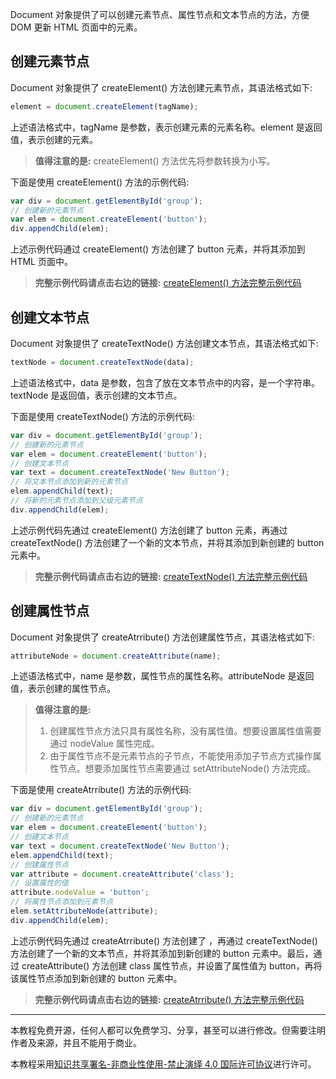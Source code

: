 Document 对象提供了可以创建元素节点、属性节点和文本节点的方法，方便 DOM 更新 HTML 页面中的元素。

## 创建元素节点Document 对象提供了 createElement() 方法创建元素节点，其语法格式如下:

```javascript
element = document.createElement(tagName);
```

上述语法格式中，tagName 是参数，表示创建元素的元素名称。element 是返回值，表示创建的元素。> **值得注意的是:** createElement() 方法优先将参数转换为小写。下面是使用 createElement() 方法的示例代码:

```javascript
var div = document.getElementById('group');// 创建新的元素节点var elem = document.createElement('button');div.appendChild(elem);
```

上述示例代码通过 createElement() 方法创建了 button 元素，并将其添加到 HTML 页面中。

> **完整示例代码请点击右边的链接:** [createElement() 方法完整示例代码](https://segmentfault.com/n/1330000010210326?token=03409d06612b86a67f0f1e550a43e731)

## 创建文本节点Document 对象提供了 createTextNode() 方法创建文本节点，其语法格式如下:

```javascript
textNode = document.createTextNode(data);
```

上述语法格式中，data 是参数，包含了放在文本节点中的内容，是一个字符串。textNode 是返回值，表示创建的文本节点。下面是使用 createTextNode() 方法的示例代码:

```javascript
var div = document.getElementById('group');// 创建新的元素节点var elem = document.createElement('button');// 创建文本节点var text = document.createTextNode('New Button');// 将文本节点添加到新的元素节点elem.appendChild(text);// 将新的元素节点添加到父级元素节点div.appendChild(elem);
```

上述示例代码先通过 createElement() 方法创建了 button 元素，再通过 createTextNode() 方法创建了一个新的文本节点，并将其添加到新创建的 button 元素中。

> **完整示例代码请点击右边的链接:** [createTextNode() 方法完整示例代码](https://segmentfault.com/n/1330000010210372?token=4bdeba7f9b419ccd2f4ca5a464b09de0)

## 创建属性节点Document 对象提供了 createAtrribute() 方法创建属性节点，其语法格式如下:

```javascript
attributeNode = document.createAttribute(name);
```

上述语法格式中，name 是参数，属性节点的属性名称。attributeNode 是返回值，表示创建的属性节点。

> **值得注意的是:**  
> 
> 1. 创建属性节点方法只具有属性名称，没有属性值。想要设置属性值需要通过 nodeValue 属性完成。
> 2. 由于属性节点不是元素节点的子节点，不能使用添加子节点方式操作属性节点。想要添加属性节点需要通过 setAttributeNode() 方法完成。下面是使用 createAtrribute() 方法的示例代码:

```javascript
var div = document.getElementById('group');// 创建新的元素节点var elem = document.createElement('button');// 创建文本节点var text = document.createTextNode('New Button');elem.appendChild(text);// 创建属性节点var attribute = document.createAttribute('class');// 设置属性的值attribute.nodeValue = 'button';// 将属性节点添加到元素节点elem.setAttributeNode(attribute);div.appendChild(elem);
```

上述示例代码先通过 createAtrribute() 方法创建了 ，再通过 createTextNode() 方法创建了一个新的文本节点，并将其添加到新创建的 button 元素中。最后，通过 createAttribute() 方法创建 class 属性节点，并设置了属性值为 button，再将该属性节点添加到新创建的 button 元素中。

> **完整示例代码请点击右边的链接:** [createAtrribute() 方法完整示例代码](https://segmentfault.com/n/1330000010210431?token=6d2d073c364591d7d908e52d140bf0d6)

---
本教程免费开源，任何人都可以免费学习、分享，甚至可以进行修改。但需要注明作者及来源，并且不能用于商业。

本教程采用[知识共享署名-非商业性使用-禁止演绎 4.0 国际许可协议](http://creativecommons.org/licenses/by-nc-nd/4.0/)进行许可。
